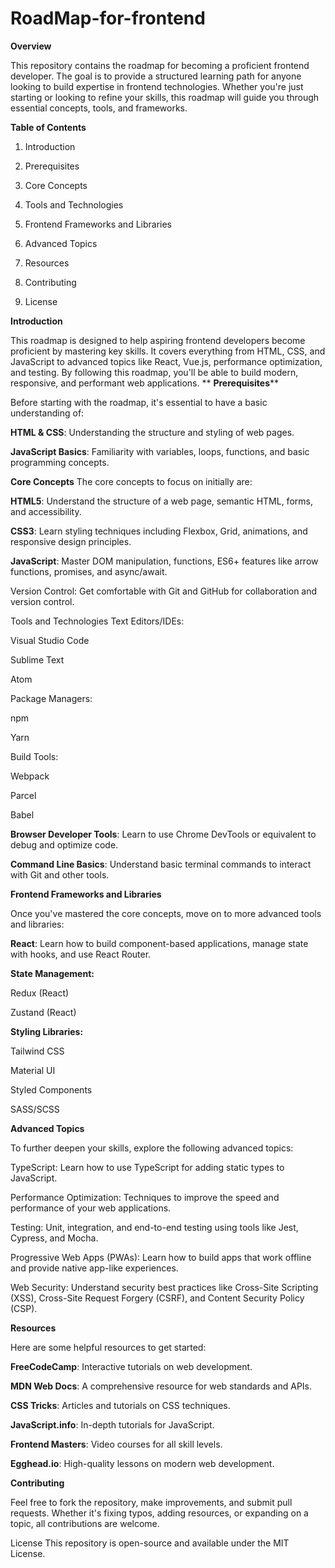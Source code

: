 # RoadMap-for-frontend

****Overview****

This repository contains the roadmap for becoming a proficient frontend developer. The goal is to provide a structured learning path for anyone looking to build expertise in frontend technologies. Whether you're just starting or looking to refine your skills, this roadmap will guide you through essential concepts, tools, and frameworks.

****Table of Contents****

1. Introduction

2. Prerequisites

3. Core Concepts

4. Tools and Technologies

5. Frontend Frameworks and Libraries

6. Advanced Topics

7. Resources

8. Contributing

9. License

****Introduction****

This roadmap is designed to help aspiring frontend developers become proficient by mastering key skills. It covers everything from HTML, CSS, and JavaScript to advanced topics like React, Vue.js, performance optimization, and testing. By following this roadmap, you'll be able to build modern, responsive, and performant web applications.
**
**Prerequisites****

Before starting with the roadmap, it's essential to have a basic understanding of:

**HTML & CSS**: Understanding the structure and styling of web pages.

**JavaScript Basics**: Familiarity with variables, loops, functions, and basic programming concepts.

****Core Concepts****
The core concepts to focus on initially are:

**HTML5**: Understand the structure of a web page, semantic HTML, forms, and accessibility.

**CSS3**: Learn styling techniques including Flexbox, Grid, animations, and responsive design principles.

**JavaScript**: Master DOM manipulation, functions, ES6+ features like arrow functions, promises, and async/await.

Version Control: Get comfortable with Git and GitHub for collaboration and version control.

Tools and Technologies
Text Editors/IDEs:

Visual Studio Code

Sublime Text

Atom

Package Managers:

npm

Yarn

Build Tools:

Webpack

Parcel

Babel

**Browser Developer Tools**: Learn to use Chrome DevTools or equivalent to debug and optimize code.

**Command Line Basics**: Understand basic terminal commands to interact with Git and other tools.

****Frontend Frameworks and Libraries****

Once you've mastered the core concepts, move on to more advanced tools and libraries:

**React**: Learn how to build component-based applications, manage state with hooks, and use React Router.

**State Management:**

Redux (React)

Zustand (React)

**Styling Libraries:**

Tailwind CSS

Material UI

Styled Components

SASS/SCSS

****Advanced Topics****

To further deepen your skills, explore the following advanced topics:

TypeScript: Learn how to use TypeScript for adding static types to JavaScript.

Performance Optimization: Techniques to improve the speed and performance of your web applications.

Testing: Unit, integration, and end-to-end testing using tools like Jest, Cypress, and Mocha.

Progressive Web Apps (PWAs): Learn how to build apps that work offline and provide native app-like experiences.

Web Security: Understand security best practices like Cross-Site Scripting (XSS), Cross-Site Request Forgery (CSRF), and Content Security Policy (CSP).

****Resources****

Here are some helpful resources to get started:

**FreeCodeCamp**: Interactive tutorials on web development.

**MDN Web Docs**: A comprehensive resource for web standards and APIs.

**CSS Tricks**: Articles and tutorials on CSS techniques.

**JavaScript.info**: In-depth tutorials for JavaScript.

**Frontend Masters**: Video courses for all skill levels.

**Egghead.io**: High-quality lessons on modern web development.

****Contributing****

Feel free to fork the repository, make improvements, and submit pull requests. Whether it's fixing typos, adding resources, or expanding on a topic, all contributions are welcome.

License
This repository is open-source and available under the MIT License.
